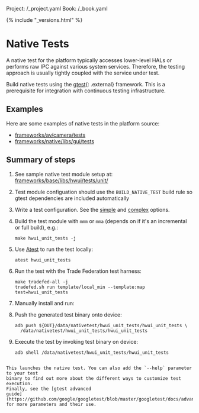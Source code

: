 Project: /_project.yaml
Book: /_book.yaml

{% include "_versions.html" %}

<!--
  Copyright 2018 The Android Open Source Project

  Licensed under the Apache License, Version 2.0 (the "License");
  you may not use this file except in compliance with the License.
  You may obtain a copy of the License at

      http://www.apache.org/licenses/LICENSE-2.0

  Unless required by applicable law or agreed to in writing, software
  distributed under the License is distributed on an "AS IS" BASIS,
  WITHOUT WARRANTIES OR CONDITIONS OF ANY KIND, either express or implied.
  See the License for the specific language governing permissions and
  limitations under the License.
-->

# Native Tests

A native test for the platform typically accesses lower-level HALs or
performs raw IPC against various system services. Therefore, the testing approach
is usually tightly coupled with the service under test.

Build native tests using the [gtest](https://github.com/google/googletest){: .external}
framework. This is a prerequisite for integration with continuous testing
infrastructure.

## Examples

Here are some examples of native tests in the platform source:

*   [frameworks/av/camera/tests](https://android.googlesource.com/platform/frameworks/av/+/master/camera/tests/)
*   [frameworks/native/libs/gui/tests](https://android.googlesource.com/platform/frameworks/native/+/master/libs/gui/tests/)

## Summary of steps

1. See sample native test module setup at:
   [frameworks/base/libs/hwui/tests/unit/](https://android.googlesource.com/platform/frameworks/base/+/master/libs/hwui/tests/unit/)
1. Test module configuation should use the `BUILD_NATIVE_TEST` build rule so
   gtest dependencies are included automatically
1. Write a test configuration. See the
   [simple](/compatibility/tests/development/blueprints) and
   [complex](/compatibility/tests/development/test-config) options.
1. Build the test module with `mmm` or `mma` (depends on if it's an
incremental or full build), e.g.:

   ```shell
   make hwui_unit_tests -j
   ```
1.  Use [Atest](/compatibility/tests/development/atest) to run the test locally:

    ```
    atest hwui_unit_tests
    ```

1.  Run the test with the Trade Federation test harness:

    ```
    make tradefed-all -j
    tradefed.sh run template/local_min --template:map test=hwui_unit_tests
    ```
1.  Manually install and run:
   1. Push the generated test binary onto device:

      ```shell
      adb push ${OUT}/data/nativetest/hwui_unit_tests/hwui_unit_tests \
        /data/nativetest/hwui_unit_tests/hwui_unit_tests
      ```
   1. Execute the test by invoking test binary on device:

      ```shell
      adb shell /data/nativetest/hwui_unit_tests/hwui_unit_tests
   ```

   This launches the native test. You can also add the `--help` parameter to your test
   binary to find out more about the different ways to customize test execution.
   Finally, see the [gtest advanced
   guide](https://github.com/google/googletest/blob/master/googletest/docs/advanced.md)
   for more parameters and their use.
